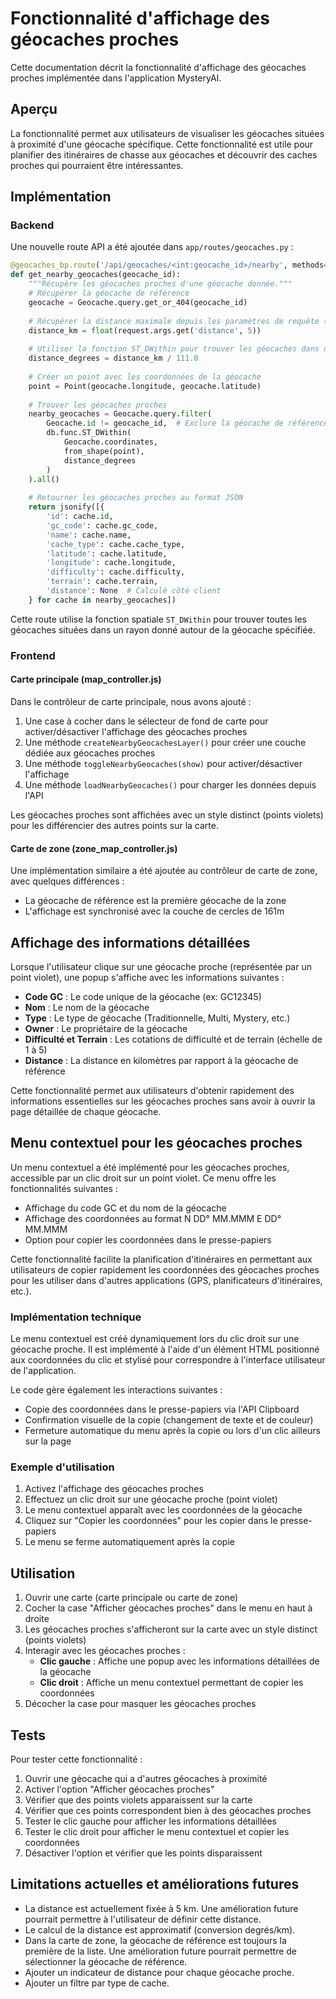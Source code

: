 # Fonctionnalité d'affichage des géocaches proches

Cette documentation décrit la fonctionnalité d'affichage des géocaches proches implémentée dans l'application MysteryAI.

## Aperçu

La fonctionnalité permet aux utilisateurs de visualiser les géocaches situées à proximité d'une géocache spécifique. Cette fonctionnalité est utile pour planifier des itinéraires de chasse aux géocaches et découvrir des caches proches qui pourraient être intéressantes.

## Implémentation

### Backend

Une nouvelle route API a été ajoutée dans `app/routes/geocaches.py` :

```python
@geocaches_bp.route('/api/geocaches/<int:geocache_id>/nearby', methods=['GET'])
def get_nearby_geocaches(geocache_id):
    """Récupère les géocaches proches d'une géocache donnée."""
    # Récupérer la géocache de référence
    geocache = Geocache.query.get_or_404(geocache_id)
    
    # Récupérer la distance maximale depuis les paramètres de requête (par défaut 5km)
    distance_km = float(request.args.get('distance', 5))
    
    # Utiliser la fonction ST_DWithin pour trouver les géocaches dans un rayon donné
    distance_degrees = distance_km / 111.0
    
    # Créer un point avec les coordonnées de la géocache
    point = Point(geocache.longitude, geocache.latitude)
    
    # Trouver les géocaches proches
    nearby_geocaches = Geocache.query.filter(
        Geocache.id != geocache_id,  # Exclure la géocache de référence
        db.func.ST_DWithin(
            Geocache.coordinates, 
            from_shape(point), 
            distance_degrees
        )
    ).all()
    
    # Retourner les géocaches proches au format JSON
    return jsonify([{
        'id': cache.id,
        'gc_code': cache.gc_code,
        'name': cache.name,
        'cache_type': cache.cache_type,
        'latitude': cache.latitude,
        'longitude': cache.longitude,
        'difficulty': cache.difficulty,
        'terrain': cache.terrain,
        'distance': None  # Calculé côté client
    } for cache in nearby_geocaches])
```

Cette route utilise la fonction spatiale `ST_DWithin` pour trouver toutes les géocaches situées dans un rayon donné autour de la géocache spécifiée.

### Frontend

#### Carte principale (map_controller.js)

Dans le contrôleur de carte principale, nous avons ajouté :

1. Une case à cocher dans le sélecteur de fond de carte pour activer/désactiver l'affichage des géocaches proches
2. Une méthode `createNearbyGeocachesLayer()` pour créer une couche dédiée aux géocaches proches
3. Une méthode `toggleNearbyGeocaches(show)` pour activer/désactiver l'affichage
4. Une méthode `loadNearbyGeocaches()` pour charger les données depuis l'API

Les géocaches proches sont affichées avec un style distinct (points violets) pour les différencier des autres points sur la carte.

#### Carte de zone (zone_map_controller.js)

Une implémentation similaire a été ajoutée au contrôleur de carte de zone, avec quelques différences :
- La géocache de référence est la première géocache de la zone
- L'affichage est synchronisé avec la couche de cercles de 161m

## Affichage des informations détaillées

Lorsque l'utilisateur clique sur une géocache proche (représentée par un point violet), une popup s'affiche avec les informations suivantes :

- **Code GC** : Le code unique de la géocache (ex: GC12345)
- **Nom** : Le nom de la géocache
- **Type** : Le type de géocache (Traditionnelle, Multi, Mystery, etc.)
- **Owner** : Le propriétaire de la géocache
- **Difficulté et Terrain** : Les cotations de difficulté et de terrain (échelle de 1 à 5)
- **Distance** : La distance en kilomètres par rapport à la géocache de référence

Cette fonctionnalité permet aux utilisateurs d'obtenir rapidement des informations essentielles sur les géocaches proches sans avoir à ouvrir la page détaillée de chaque géocache.

## Menu contextuel pour les géocaches proches

Un menu contextuel a été implémenté pour les géocaches proches, accessible par un clic droit sur un point violet. Ce menu offre les fonctionnalités suivantes :

- Affichage du code GC et du nom de la géocache
- Affichage des coordonnées au format N DD° MM.MMM E DD° MM.MMM
- Option pour copier les coordonnées dans le presse-papiers

Cette fonctionnalité facilite la planification d'itinéraires en permettant aux utilisateurs de copier rapidement les coordonnées des géocaches proches pour les utiliser dans d'autres applications (GPS, planificateurs d'itinéraires, etc.).

### Implémentation technique

Le menu contextuel est créé dynamiquement lors du clic droit sur une géocache proche. Il est implémenté à l'aide d'un élément HTML positionné aux coordonnées du clic et stylisé pour correspondre à l'interface utilisateur de l'application.

Le code gère également les interactions suivantes :
- Copie des coordonnées dans le presse-papiers via l'API Clipboard
- Confirmation visuelle de la copie (changement de texte et de couleur)
- Fermeture automatique du menu après la copie ou lors d'un clic ailleurs sur la page

### Exemple d'utilisation

1. Activez l'affichage des géocaches proches
2. Effectuez un clic droit sur une géocache proche (point violet)
3. Le menu contextuel apparaît avec les coordonnées de la géocache
4. Cliquez sur "Copier les coordonnées" pour les copier dans le presse-papiers
5. Le menu se ferme automatiquement après la copie

## Utilisation

1. Ouvrir une carte (carte principale ou carte de zone)
2. Cocher la case "Afficher géocaches proches" dans le menu en haut à droite
3. Les géocaches proches s'afficheront sur la carte avec un style distinct (points violets)
4. Interagir avec les géocaches proches :
   - **Clic gauche** : Affiche une popup avec les informations détaillées de la géocache
   - **Clic droit** : Affiche un menu contextuel permettant de copier les coordonnées
5. Décocher la case pour masquer les géocaches proches

## Tests

Pour tester cette fonctionnalité :

1. Ouvrir une géocache qui a d'autres géocaches à proximité
2. Activer l'option "Afficher géocaches proches"
3. Vérifier que des points violets apparaissent sur la carte
4. Vérifier que ces points correspondent bien à des géocaches proches
5. Tester le clic gauche pour afficher les informations détaillées
6. Tester le clic droit pour afficher le menu contextuel et copier les coordonnées
7. Désactiver l'option et vérifier que les points disparaissent

## Limitations actuelles et améliorations futures

- La distance est actuellement fixée à 5 km. Une amélioration future pourrait permettre à l'utilisateur de définir cette distance.
- Le calcul de la distance est approximatif (conversion degrés/km).
- Dans la carte de zone, la géocache de référence est toujours la première de la liste. Une amélioration future pourrait permettre de sélectionner la géocache de référence.
- Ajouter un indicateur de distance pour chaque géocache proche.
- Ajouter un filtre par type de cache.
